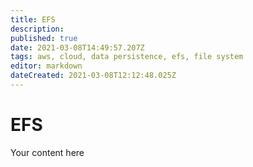 ```yaml
---
title: EFS
description: 
published: true
date: 2021-03-08T14:49:57.207Z
tags: aws, cloud, data persistence, efs, file system
editor: markdown
dateCreated: 2021-03-08T12:12:48.025Z
---
```


# EFS
Your content here